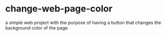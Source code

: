 # change-web-page-color
a simple web project with the purpose of having a button that changes the background color of the page.
